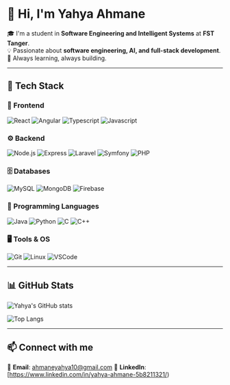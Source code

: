 # 👋 Hi, I'm Yahya Ahmane

🎓 I'm a student in **Software Engineering and Intelligent Systems** at **FST Tanger**.  
💡 Passionate about **software engineering, AI, and full-stack development**.  
🚀 Always learning, always building.  

---

## 🧰 Tech Stack

### 🚀 Frontend
![React](https://skillicons.dev/icons?i=react)
![Angular](https://skillicons.dev/icons?i=angular)
![Typescript](https://skillicons.dev/icons?i=ts)
![Javascript](https://skillicons.dev/icons?i=js)

### ⚙️ Backend
![Node.js](https://skillicons.dev/icons?i=nodejs)
![Express](https://skillicons.dev/icons?i=express)
![Laravel](https://skillicons.dev/icons?i=laravel)
![Symfony](https://skillicons.dev/icons?i=symfony)
![PHP](https://skillicons.dev/icons?i=php)

### 🗄️ Databases
![MySQL](https://skillicons.dev/icons?i=mysql)
![MongoDB](https://skillicons.dev/icons?i=mongodb)
![Firebase](https://skillicons.dev/icons?i=firebase)

### 🔧 Programming Languages
![Java](https://skillicons.dev/icons?i=java)
![Python](https://skillicons.dev/icons?i=python)
![C](https://skillicons.dev/icons?i=C)
![C++](https://skillicons.dev/icons?i=C++)

### 🖥️ Tools & OS
![Git](https://skillicons.dev/icons?i=git)
![Linux](https://skillicons.dev/icons?i=linux)
![VSCode](https://skillicons.dev/icons?i=vscode)

---

## 📊 GitHub Stats

![Yahya's GitHub stats](https://github-readme-stats.vercel.app/api?username=ahyahya1616&show_icons=true&theme=radical)

![Top Langs](https://github-readme-stats.vercel.app/api/top-langs/?username=ahyahya1616&layout=compact&theme=radical)

---


## 📫 Connect with me  

📧 **Email**: ahmaneyahya10@gmail.com 
💼 **LinkedIn**: [https://www.linkedin.com/in/yahya-ahmane-5b8211321/)

